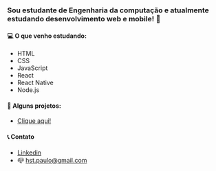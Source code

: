 ### Sou estudante de Engenharia da computação e atualmente estudando desenvolvimento web e mobile! 👋

#### :computer: O que venho estudando:
- HTML
- CSS 
- JavaScript
- React
- React Native
- Node.js

#### 🔭 Alguns projetos:
- [Clique aqui!](https://linktr.ee/hst.paulo)

#### :telephone_receiver: Contato
- [Linkedin](https://www.linkedin.com/in/paulo-hst/)
- :mailbox_closed: hst.paulo@gmail.com


<!--
**paulo-hst/paulo-hst** is a ✨ _special_ ✨ repository because its `README.md` (this file) appears on your GitHub profile.

Here are some ideas to get you started:

- 🔭 I’m currently working on ...
- 🌱 I’m currently learning ...
- 👯 I’m looking to collaborate on ...
- 🤔 I’m looking for help with ...
- 💬 Ask me about ...
- 📫 How to reach me: ...
- 😄 Pronouns: ...
- ⚡ Fun fact: ...
-->
